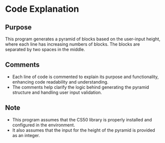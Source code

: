 # Code Explanation

## Purpose
This program generates a pyramid of blocks based on the user-input height, where each line has increasing numbers of blocks. The blocks are separated by two spaces in the middle.

## Comments
- Each line of code is commented to explain its purpose and functionality, enhancing code readability and understanding.
- The comments help clarify the logic behind generating the pyramid structure and handling user input validation.

## Note
- This program assumes that the CS50 library is properly installed and configured in the environment.
- It also assumes that the input for the height of the pyramid is provided as an integer.
